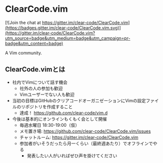 # ClearCode.vim

[![Join the chat at https://gitter.im/clear-code/ClearCode.vim](https://badges.gitter.im/clear-code/ClearCode.vim.svg)](https://gitter.im/clear-code/ClearCode.vim?utm_source=badge&utm_medium=badge&utm_campaign=pr-badge&utm_content=badge)

A Vim community.

## ClearCode.vimとは

* 社内でVimについて話す機会
  * 社外の人の参加も歓迎
  * Vimユーザーでない人も歓迎
* 当初の目標はGitHubのクリアコードオーガニゼーションにVimの設定ファイルのリポジトリを作成すること
   * 達成！ https://github.com/clear-code/vim.d
* 今後は基本的にオンラインもくもく会として開催
  * 毎週水曜日 18:30-19:00（仮）
  * メモ置き場: https://github.com/clear-code/ClearCode.vim/issues
  * チャットルーム: https://gitter.im/clear-code/ClearCode.vim
  * 参加者がいそうだったら月一くらい（最終週あたり）でオフラインでやる
    * 発表したい人がいればぜひ声を掛けてください
